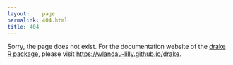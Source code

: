 ```yaml
---
layout:    page
permalink: 404.html
title: 404
---
```


Sorry, the page does not exist. For the documentation website of the <a href="https://github.com/wlandau-lilly/drake">drake R package</a>, please visit <a href="https://wlandau-lilly.github.io/drake/">https://wlandau-lilly.github.io/drake</a>.
